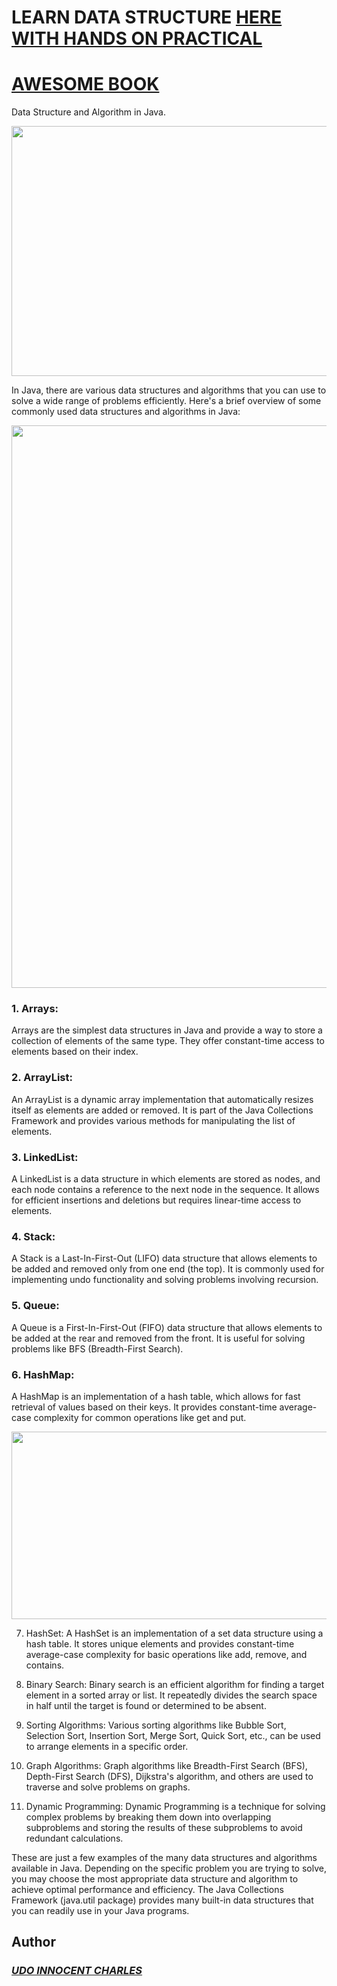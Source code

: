 # LEARN DATA STRUCTURE [HERE WITH HANDS ON PRACTICAL](https://neetcode.io/practice)
# [AWESOME BOOK](https://github.com/Innocentsax/JAVA_BEGINNERS_ROADMAP_RESOURCES/blob/main/JAVA%20-%20Coding%20Interview%20QnA_221125_185006.pdf)
Data Structure and  Algorithm in Java.


<img src="https://www.tutorialspoint.com/dsa_using_java/images/dsa-using-java-mini-logo.jpg" height="400" width="1000">

In Java, there are various data structures and algorithms that you can use to solve a wide range of problems efficiently. Here's a brief overview of some commonly used data structures and algorithms in Java:

<img src="https://encrypted-tbn0.gstatic.com/images?q=tbn:ANd9GcRG89EvymW_oARDLObo8u18xNOqOR_r9naJqw&usqp=CAU" width="900">

### 1. Arrays:
Arrays are the simplest data structures in Java and provide a way to store a collection of elements of the same type. They offer constant-time access to elements based on their index.

### 2. ArrayList:
An ArrayList is a dynamic array implementation that automatically resizes itself as elements are added or removed. It is part of the Java Collections Framework and provides various methods for manipulating the list of elements.

### 3. LinkedList:
A LinkedList is a data structure in which elements are stored as nodes, and each node contains a reference to the next node in the sequence. It allows for efficient insertions and deletions but requires linear-time access to elements.

### 4. Stack:
A Stack is a Last-In-First-Out (LIFO) data structure that allows elements to be added and removed only from one end (the top). It is commonly used for implementing undo functionality and solving problems involving recursion.

### 5. Queue:
A Queue is a First-In-First-Out (FIFO) data structure that allows elements to be added at the rear and removed from the front. It is useful for solving problems like BFS (Breadth-First Search).

### 6. HashMap:
A HashMap is an implementation of a hash table, which allows for fast retrieval of values based on their keys. It provides constant-time average-case complexity for common operations like get and put.


<img src="https://encrypted-tbn0.gstatic.com/images?q=tbn:ANd9GcTYzPz71RGSByHKHl8CE4cClOZcdKdRe3Q7iw&usqp=CAU" width="700" height="300">

7. HashSet:
A HashSet is an implementation of a set data structure using a hash table. It stores unique elements and provides constant-time average-case complexity for basic operations like add, remove, and contains.

8. Binary Search:
Binary search is an efficient algorithm for finding a target element in a sorted array or list. It repeatedly divides the search space in half until the target is found or determined to be absent.

9. Sorting Algorithms:
Various sorting algorithms like Bubble Sort, Selection Sort, Insertion Sort, Merge Sort, Quick Sort, etc., can be used to arrange elements in a specific order.

10. Graph Algorithms:
Graph algorithms like Breadth-First Search (BFS), Depth-First Search (DFS), Dijkstra's algorithm, and others are used to traverse and solve problems on graphs.

11. Dynamic Programming:
Dynamic Programming is a technique for solving complex problems by breaking them down into overlapping subproblems and storing the results of these subproblems to avoid redundant calculations.

These are just a few examples of the many data structures and algorithms available in Java. Depending on the specific problem you are trying to solve, you may choose the most appropriate data structure and algorithm to achieve optimal performance and efficiency. The Java Collections Framework (java.util package) provides many built-in data structures that you can readily use in your Java programs.

## Author
 ### ___[UDO INNOCENT CHARLES](https://github.com/Innocentsax)___
